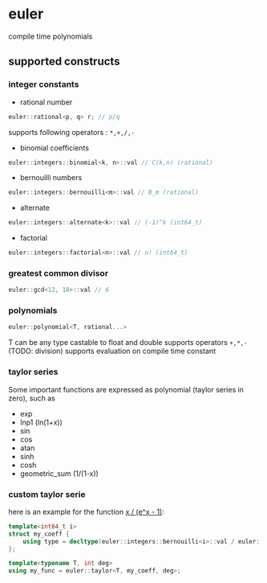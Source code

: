 # euler
compile time polynomials

## supported constructs
### integer constants
- rational number
```cpp
euler::rational<p, q> r; // p/q
```
supports following operators : `*,+,/,-`
- binomial coefficients
```cpp
euler::integers::binomial<k, n>::val // C(k,n) (rational)
```
- bernouilli numbers
```cpp
euler::integers::bernouilli<m>::val // B_m (rational)
```
- alternate
```cpp
euler::integers::alternate<k>::val // (-1)^k (int64_t)
```
- factorial
```cpp
euler::integers::factorial<n>::val // n! (int64_t)
```

### greatest common divisor
```cpp
euler::gcd<12, 18>::val // 6
```

### polynomials
```cpp
euler::polynomial<T, rational...>
```
T can be any type castable to float and double
supports operators `+,*,-` (TODO: division)
supports evaluation on compile time constant 

### taylor series
Some important functions are expressed as polynomial (taylor series in zero), such as
- exp
- lnp1 (ln(1+x))
- sin
- cos
- atan
- sinh
- cosh
- geometric_sum (1/(1-x))

### custom taylor serie
here is an example for the function [x / (e^x - 1)](https://fr.wikipedia.org/wiki/Nombre_de_Bernoulli#D%C3%A9finition_par_une_fonction_g%C3%A9n%C3%A9ratrice):

```cpp
template<int64_t i>
struct my_coeff {
	using type = decltype(euler::integers::bernouilli<i>::val / euler::rational<euler::integers::factorial<i>::val, 1>{});
};

template<typename T, int deg>
using my_func = euler::taylor<T, my_coeff, deg>;
``` 







